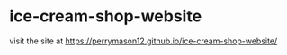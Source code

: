 # ice-cream-shop-website

visit the site at 
https://perrymason12.github.io/ice-cream-shop-website/
